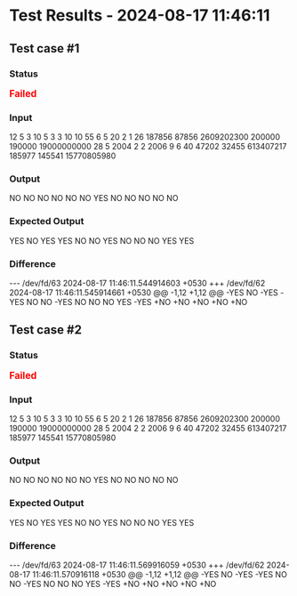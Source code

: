 # Test Results - 2024-08-17 11:46:11
## Test case #1

### Status
<span style="color:red; font-weight:bold; font-size:larger;">Failed</span>

### Input
12
5 3 10
5 3 3
10 10 55
6 5 20
2 1 26
187856 87856 2609202300
200000 190000 19000000000
28 5 2004
2 2 2006
9 6 40
47202 32455 613407217
185977 145541 15770805980


### Output
NO
NO
NO
NO
NO
NO
YES
NO
NO
NO
NO
NO

### Expected Output
YES
NO
YES
YES
NO
NO
YES
NO
NO
NO
YES
YES

### Difference
--- /dev/fd/63	2024-08-17 11:46:11.544914603 +0530
+++ /dev/fd/62	2024-08-17 11:46:11.545914661 +0530
@@ -1,12 +1,12 @@
-YES
 NO
-YES
-YES
 NO
 NO
-YES
 NO
 NO
 NO
 YES
-YES
+NO
+NO
+NO
+NO
+NO

## Test case #2

### Status
<span style="color:red; font-weight:bold; font-size:larger;">Failed</span>

### Input
12
5 3 10
5 3 3
10 10 55
6 5 20
2 1 26
187856 87856 2609202300
200000 190000 19000000000
28 5 2004
2 2 2006
9 6 40
47202 32455 613407217
185977 145541 15770805980


### Output
NO
NO
NO
NO
NO
NO
YES
NO
NO
NO
NO
NO

### Expected Output
YES
NO
YES
YES
NO
NO
YES
NO
NO
NO
YES
YES

### Difference
--- /dev/fd/63	2024-08-17 11:46:11.569916059 +0530
+++ /dev/fd/62	2024-08-17 11:46:11.570916118 +0530
@@ -1,12 +1,12 @@
-YES
 NO
-YES
-YES
 NO
 NO
-YES
 NO
 NO
 NO
 YES
-YES
+NO
+NO
+NO
+NO
+NO

